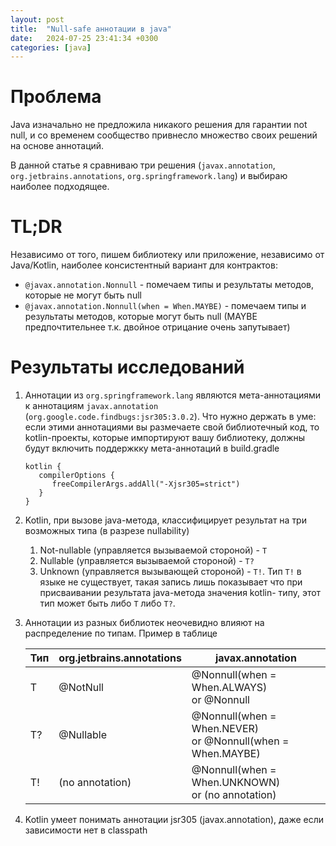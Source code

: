 ```yaml
---
layout: post
title:  "Null-safe аннотации в java"
date:   2024-07-25 23:41:34 +0300
categories: [java]
---
```


# Проблема

Java изначально не предложила никакого решения для гарантии not null,
и со временем сообщество привнесло множество своих решений на основе аннотаций.

В данной статье я сравниваю три решения (`javax.annotation`, `org.jetbrains.annotations`,
`org.springframework.lang`) и выбираю наиболее подходящее.

# TL;DR
Независимо от того, пишем библиотеку или приложение, независимо от Java/Kotlin, наиболее
консистентный вариант для контрактов:
- `@javax.annotation.Nonnull` - помечаем типы и результаты методов, которые не могут быть null
- `@javax.annotation.Nonnull(when = When.MAYBE)` - помечаем типы и результаты методов, которые могут
  быть null (MAYBE предпочтительнее т.к. двойное отрицание очень запутывает)

# Результаты исследований

1. Аннотации из `org.springframework.lang` являются мета-аннотациями к аннотациям 
   `javax.annotation` (`org.google.code.findbugs:jsr305:3.0.2`). Что нужно держать в уме:
   если этими аннотациями вы размечаете свой библиотечный код, то kotlin-проекты, которые
   импортируют вашу библиотеку, должны будут включить поддержкку мета-аннотаций в build.gradle
   ```
   kotlin {
      compilerOptions {
         freeCompilerArgs.addAll("-Xjsr305=strict")
      }
   }
   ```
2. Kotlin, при вызове java-метода, классифицирует результат на три возможных типа 
   (в разрезе nullability)
   1. Not-nullable (управляется вызываемой стороной) - `T`
   2. Nullable (управляется вызываемой стороной) - `T?`
   3. Unknown (управляется вызывающей стороной) - `T!`. Тип `T!` в языке не существует, такая
   запись лишь показывает что при присваивании результата java-метода значения kotlin- типу,
   этот тип может быть либо `T` либо `T?`.
3. Аннотации из разных библиотек неочевидно влияют на распределение по типам. Пример в таблице

   | Тип | org.jetbrains.annotations | javax.annotation                                                |
   |-----|---------------------------|-----------------------------------------------------------------|
   | T   | @NotNull                  | @Nonnull(when = When.ALWAYS) <br> or @Nonnull                   |
   | T?  | @Nullable                 | @Nonnull(when = When.NEVER) <br> or @Nonnull(when = When.MAYBE) |
   | T!  | (no annotation)           | @Nonnull(when = When.UNKNOWN) <br> or (no annotation)           |

4. Kotlin умеет понимать аннотации jsr305 (javax.annotation), даже если зависимости нет в classpath
